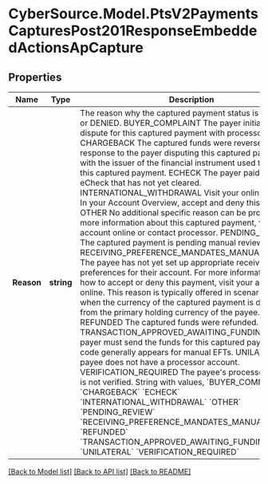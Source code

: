 # CyberSource.Model.PtsV2PaymentsCapturesPost201ResponseEmbeddedActionsApCapture
## Properties

Name | Type | Description | Notes
------------ | ------------- | ------------- | -------------
**Reason** | **string** | The reason why the captured payment status is PENDING or DENIED. BUYER_COMPLAINT The payer initiated a dispute for this captured payment with processor. CHARGEBACK The captured funds were reversed in response to the payer disputing this captured payment with the issuer of the financial instrument used to pay for this captured payment. ECHECK The payer paid by an eCheck that has not yet cleared. INTERNATIONAL_WITHDRAWAL Visit your online account. In your Account Overview, accept and deny this payment. OTHER No additional specific reason can be provided. For more information about this captured payment, visit your account online or contact processor. PENDING_REVIEW The captured payment is pending manual review. RECEIVING_PREFERENCE_MANDATES_MANUAL_ACTION The payee has not yet set up appropriate receiving preferences for their account. For more information about how to accept or deny this payment, visit your account online. This reason is typically offered in scenarios such as when the currency of the captured payment is different from the primary holding currency of the payee. REFUNDED The captured funds were refunded. TRANSACTION_APPROVED_AWAITING_FUNDING The payer must send the funds for this captured payment. This code generally appears for manual EFTs. UNILATERAL The payee does not have a processor account. VERIFICATION_REQUIRED The payee&#39;s processor account is not verified. String with values,  &#x60;BUYER_COMPLAINT&#x60;  &#x60;CHARGEBACK&#x60;  &#x60;ECHECK&#x60;  &#x60;INTERNATIONAL_WITHDRAWAL&#x60;  &#x60;OTHER&#x60;  &#x60;PENDING_REVIEW&#x60;  &#x60;RECEIVING_PREFERENCE_MANDATES_MANUAL_ACTION&#x60;  &#x60;REFUNDED&#x60;  &#x60;TRANSACTION_APPROVED_AWAITING_FUNDING&#x60;  &#x60;UNILATERAL&#x60;  &#x60;VERIFICATION_REQUIRED&#x60;  | [optional] 

[[Back to Model list]](../README.md#documentation-for-models) [[Back to API list]](../README.md#documentation-for-api-endpoints) [[Back to README]](../README.md)

